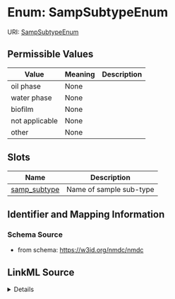 # Enum: SampSubtypeEnum



URI: [SampSubtypeEnum](SampSubtypeEnum.md)

## Permissible Values

| Value | Meaning | Description |
| --- | --- | --- |
| oil phase | None |  |
| water phase | None |  |
| biofilm | None |  |
| not applicable | None |  |
| other | None |  |




## Slots

| Name | Description |
| ---  | --- |
| [samp_subtype](samp_subtype.md) | Name of sample sub-type |






## Identifier and Mapping Information







### Schema Source


* from schema: https://w3id.org/nmdc/nmdc




## LinkML Source

<details>
```yaml
name: samp_subtype_enum
from_schema: https://w3id.org/nmdc/nmdc
rank: 1000
permissible_values:
  oil phase:
    text: oil phase
  water phase:
    text: water phase
  biofilm:
    text: biofilm
  not applicable:
    text: not applicable
  other:
    text: other

```
</details>